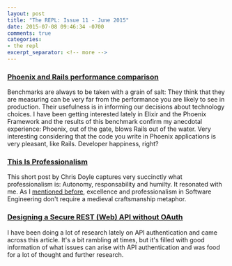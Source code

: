 ```yaml
---
layout: post
title: "The REPL: Issue 11 - June 2015"
date: 2015-07-08 09:46:34 -0700
comments: true
categories:
- the repl
excerpt_separator: <!-- more -->
---
```


### [Phoenix and Rails performance comparison][1]

Benchmarks are always to be taken with a grain of salt: They think that they are measuring can be very far from the performance you are likely to see in production. Their usefulness is in informing our decisions about technology choices. I have been getting interested lately in Elixir and the Phoenix Framework and the results of this benchmark confirm my anecdotal experience: Phoenix, out of the gate, blows Rails out of the water. Very interesting considering that the code you write in Phoenix applications is very pleasant, like Rails. Developer happiness, right?

### [This Is Professionalism][2]

This short post by Chris Doyle captures very succinctly what professionalism is: Autonomy, responsability  and humilty. It resonated with me. As I [mentioned before][4], excellence and professionalism in Software Engineering don't require a medieval craftsmanship metaphor.

### [Designing a Secure REST (Web) API without OAuth][3]

I have been doing a lot of research lately on API authentication and came across this article. It's a bit rambling at times, but it's filled with good information of what issues can arise with API authentication and was food for a lot of thought and further research.

[1]: http://wiredhorizon.com/phoenix-vs-rails-performance-comparison/
[2]: http://arches.io/2014/03/this-is-professionalism/
[3]: http://www.thebuzzmedia.com/designing-a-secure-rest-api-without-oauth-authentication/
[4]: /blog/2015/02/24/book-review-the-software-craftsman/
